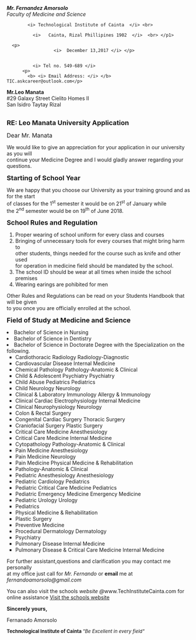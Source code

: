 <!doctype html>
<html lang="en"><head>
    <meta charset="UTF-8">
    <meta name="viewport" content="width=device-width, initial-scale=1.0">
    <meta http-equiv="X-UA-Compatible" content="ie=edge">
    <title>Document</title>
</head>
<body>
    <p1> 
	        <b>  <i> Mr. Fernandez Amorsolo </i> </b> <br> 
                     <i>  Faculty of Medicine and Science </i> <br>

	
		    <i> Technological Institute of Cainta  </i> <br> 
	
	          <i>   Cainta, Rizal Phillipines 1902  </i>  <br> </p1>

	  <p>  
                      <i>  December 13,2017 </i> </p> 

	
		      <i> Tel no. 549-689 </i> 
          <p> 
			<b> <i> Email Address: </i> </b>  TIC.askcareer@outlook.com</p> 






<p> <b>  Mr.Leo Manata </b>  <br>
#29 Galaxy Street Cielito Homes II <br>
San Isidro Taytay Rizal <br> <br> 


</p><p> <b> <font size="4"> RE: Leo Manata University Application </font> </b> </p> 

<p> <font size="3"> Dear Mr. Manata  </font> </p> 

<p> We would like to give an appreciation for your application in our university  as you will <br>
      continue your Medicine Degree and I would gladly answer regarding your questions. <br> 

   </p><p> <b> <font size="4">   Starting of School Year  </font> </b>  </p> 
<p> We are happy  that you choose our University as your training ground and as for the start <br>
    of classes for  the 1<sup>st</sup>  semester it would be on 21<sup>st</sup> of January while <br>
	the 2<sup>nd</sup> semester would be on 19<sup>th</sup> of June 2018. </p>

<p> <b> <font size="4"> School Rules and Regulation </font> </b> </p> 

<p> </p><ol> 
    <li>Proper wearing of school uniform for every class and courses </li> 
    <li>Bringing of unnecessary tools for every courses that might bring harm to <br>
     other students, things needed for the course such as knife and other used <br>
     for operation in medicine field should be mandated by the school.</li> 
    <li> The school ID should be wear at all times when inside the school premises </li> 
    <li> Wearing earings are pohibited for men </li>
		</ol>
<p> Other Rules and Regulations can be read on your Students Handbook that will be given <br>
 	to you once you are officially enrolled at the school.  <br> </p>


<p> <b> <font size="4"> Field of Study at Medicine and Science </font> </b>  </p> 

<li>Bachelor of Science in Nursing
</li><li>Bachelor of Science in Dentistry
</li><li>Bachelor of Science in Doctorate Degree with the Specialization on the following. 
<ul>
 <li type="square"> Cardiothoracic Radiology Radiology-Diagnostic</li>
<li type="square">Cardiovascular Disease Internal Medicine</li>
<li type="square">Chemical Pathology Pathology-Anatomic &amp; Clinical</li>
<li type="square">Child &amp; Adolescent Psychiatry Psychiatry</li>
<li type="square">Child Abuse Pediatrics Pediatrics</li>
<li type="square">Child Neurology Neurology</li>
<li type="square">Clinical &amp; Laboratory Immunology Allergy &amp; Immunology</li>
<li type="square">Clinical Cardiac Electrophysiology Internal Medicine</li>
<li type="square">Clinical Neurophysiology Neurology</li>
<li type="square">Colon &amp; Rectal Surgery</li>
<li type="square">Congenital Cardiac Surgery Thoracic Surgery</li>
<li type="square">Craniofacial Surgery Plastic Surgery</li>
<li type="square">Critical Care Medicine Anesthesiology</li>
<li type="square">Critical Care Medicine Internal Medicine</li>
<li type="square">Cytopathology Pathology-Anatomic &amp; Clinical</li>
<li type="square">Pain Medicine Anesthesiology</li>
<li type="square">Pain Medicine Neurology</li>
<li type="square">Pain Medicine Physical Medicine &amp; Rehabilitation</li>
<li type="square">Pathology-Anatomic &amp; Clinical</li>
<li type="square">Pediatric Anesthesiology Anesthesiology</li>
<li type="square">Pediatric Cardiology Pediatrics</li>
<li type="square">Pediatric Critical Care Medicine Pediatrics</li>
<li type="square">Pediatric Emergency Medicine Emergency Medicine</li>
<li type="square">Pediatric Urology Urology</li>
<li type="square">Pediatrics</li>
<li type="square">Physical Medicine &amp; Rehabilitation</li>
<li type="square">Plastic Surgery</li>
<li type="square">Preventive Medicine</li>
<li type="square">Procedural Dermatology Dermatology</li>
<li type="square">Psychiatry</li>
<li type="square">Pulmonary Disease Internal Medicine</li>
<li type="square">Pulmonary Disease &amp; Critical Care Medicine Internal Medicine</li>
</ul>

<p> For further assistant,questions and clarification you may contact me personally <br>
	at my office just call for <i>Mr. Fernando</i> or <b> email </b> me at <i> <br>
	fernandoamorsolo@gmail.com</i> </p> 


<p> You can also visit the schools <i>website</i> <i>@</i>www.TechInstituteCainta.com for online assistance <a href="https://www.TechInstituteCainta.com/"> Visit the schools website </a> </p>
 
<p> <b> Sincerely yours, </b>  </p>

<p> Fernanado Amorsolo </p> 


<p> <b> <font size="2">  Technological Institute of Cainta  <font> </font></font></b><font size="2"><font> <i>"Be Excellent in every field" </i> </font></font></p><font size="2"><font>


</font></font></li></body></html>
